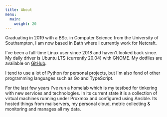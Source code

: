 ```yaml
---
title: About
menu:
  main:
    weight: 20
---
```


Graduating in 2019 with a BSc. in Computer Science from the University of Southampton, I am now based in Bath where I currently work for Netcraft.

I've been a full-time Linux user since 2018 and haven't looked back since. My daily driver is Ubuntu LTS (currently 20.04) with GNOME. My dotfiles are
available on [GitHub](https://github.com/danmharris/dotfiles).

I tend to use a lot of Python for personal projects, but I'm also fond of other programming languages such as Go and TypeScript.

For the last few years I've run a homelab which is my testbed for tinkering with new services and technologies. In its current state it is a collection of virtual
machines running under Proxmox and configured using Ansible. Its hosted things from mailservers, my personal cloud, metric collecting & monitoring and manages all
my data.
